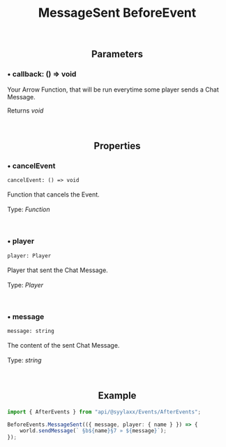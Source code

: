 <h1 align="center">
  MessageSent BeforeEvent
</h1>

<br>

<h2 align="center">
  Parameters
</h2>

### • callback: () => void
Your Arrow Function, that will be run everytime some player sends a Chat Message.

Returns *void*

<br>

<h2 align="center">
  Properties
</h2>

### • cancelEvent
`cancelEvent: () => void`
<br>
<br>
Function that cancels the Event.
<br>
<br>
Type: *Function*

<br>

### • player
`player: Player`
<br>
<br>
Player that sent the Chat Message.
<br>
<br>
Type: *Player*

<br>

### • message
`message: string`
<br>
<br>
The content of the sent Chat Message.
<br>
<br>
Type: *string*

<br>

<h2 align="center">
  Example
</h2>

```ts
import { AfterEvents } from "api/@syylaxx/Events/AfterEvents";

BeforeEvents.MessageSent(({ message, player: { name } }) => {
    world.sendMessage(` §b${name}§7 » ${message}`);
});
```
